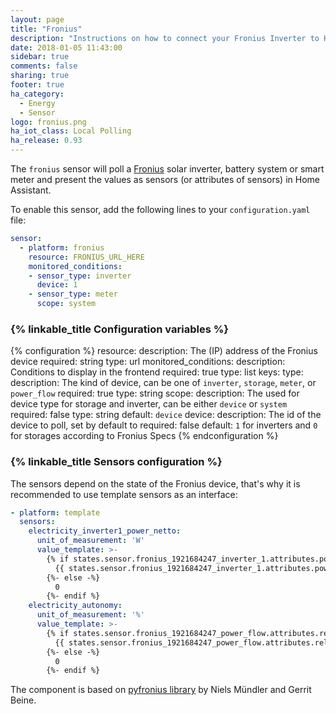 ```yaml
---
layout: page
title: "Fronius"
description: "Instructions on how to connect your Fronius Inverter to Home Assistant."
date: 2018-01-05 11:43:00
sidebar: true
comments: false
sharing: true
footer: true
ha_category:
  - Energy
  - Sensor
logo: fronius.png
ha_iot_class: Local Polling
ha_release: 0.93
---
```


The `fronius` sensor will poll a [Fronius](http://www.fronius.com/) solar inverter, battery system or smart meter and present the values as sensors (or attributes of sensors) in Home Assistant.

To enable this sensor, add the following lines to your `configuration.yaml` file:

```yaml
sensor:
  - platform: fronius
    resource: FRONIUS_URL_HERE
    monitored_conditions:
    - sensor_type: inverter
      device: 1
    - sensor_type: meter
      scope: system
```

### {% linkable_title Configuration variables %}

{% configuration %}
resource:
  description: The (IP) address of the Fronius device
  required: string
  type: url
monitored_conditions:
  description: Conditions to display in the frontend
  required: true
  type: list
  keys:
    type:
      description: The kind of device, can be one of `inverter`, `storage`, `meter`, or `power_flow`
      required: true
      type: string
    scope:
      description: The used for device type for storage and inverter, can be either `device` or `system`
      required: false
      type: string
      default: `device`
    device:
      description: The id of the device to poll, set by default to 
      required: false
      default: `1` for inverters and `0` for storages according to Fronius Specs
{% endconfiguration %}

### {% linkable_title Sensors configuration %}

The sensors depend on the state of the Fronius device, that's why it is recommended to use template sensors as an interface:

```yaml
- platform: template
  sensors:
    electricity_inverter1_power_netto:
      unit_of_measurement: 'W'
      value_template: >-
        {% if states.sensor.fronius_1921684247_inverter_1.attributes.power_ac is defined -%}
          {{ states.sensor.fronius_1921684247_inverter_1.attributes.power_ac | float | round(2) }}
        {%- else -%}
          0
        {%- endif %}
    electricity_autonomy:  
      unit_of_measurement: '%'
      value_template: >-
        {% if states.sensor.fronius_1921684247_power_flow.attributes.relative_autonomy is defined -%}
          {{ states.sensor.fronius_1921684247_power_flow.attributes.relative_autonomy | float | round(2) }}
        {%- else -%}
          0
        {%- endif %}
```

The component is based on  [pyfronius library](https://github.com/nielstron/pyfronius) by Niels Mündler and Gerrit Beine.
